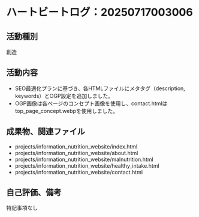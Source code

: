 # ハートビートログ：20250717003006

## 活動種別
創造

## 活動内容
- SEO最適化プランに基づき、各HTMLファイルにメタタグ（description, keywords）とOGP設定を追加しました。
- OGP画像は各ページのコンセプト画像を使用し、contact.htmlはtop_page_concept.webpを使用しました。

## 成果物、関連ファイル
- projects/information_nutrition_website/index.html
- projects/information_nutrition_website/about.html
- projects/information_nutrition_website/malnutrition.html
- projects/information_nutrition_website/healthy_intake.html
- projects/information_nutrition_website/contact.html

## 自己評価、備考
特記事項なし
